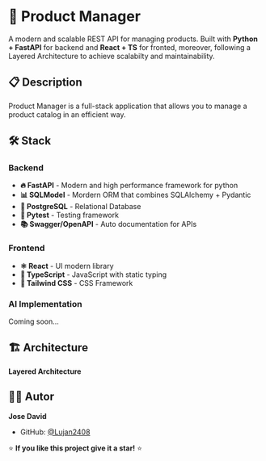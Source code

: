 ﻿# 🚀 Product Manager

A modern and scalable REST API for managing products. Built with **Python + FastAPI** for backend and **React + TS** for fronted, moreover, following a Layered Architecture to achieve scalabilty and maintainability.

## 📋 Description

Product Manager is a full-stack application that allows you to manage a product catalog in an efficient way.

## 🛠️ Stack 

### Backend
- **🔥 FastAPI** - Modern and high performance framework for python
- **📊 SQLModel** - Mordern ORM that combines SQLAlchemy + Pydantic
- **🐘 PostgreSQL** - Relational Database
- **🧪 Pytest** - Testing framework
- **📚 Swagger/OpenAPI** - Auto documentation for APIs 

### Frontend
- **⚛️ React** - UI modern library 
- **📘 TypeScript** - JavaScript with static typing 
- **🎨 Tailwind CSS** - CSS Framework 

### AI Implementation
Coming soon...

## 🏗️ Architecture

**Layered Architecture**

## 👨‍💻 Autor

**Jose David**
- GitHub: [@Lujan2408](https://github.com/Lujan2408)

⭐ **If you like this project give it a star!** ⭐